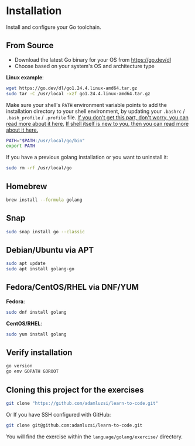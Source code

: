 # Installation

Install and configure your Go toolchain.

## From Source

- Download the latest Go binary for your OS from https://go.dev/dl
- Choose based on your system's OS and architecture type

**Linux example**:

```sh
wget https://go.dev/dl/go1.24.4.linux-amd64.tar.gz
sudo tar -C /usr/local -xzf go1.24.4.linux-amd64.tar.gz
```

Make sure your shell's `PATH` environment variable points to add the installation directory to your shell environment,
by updating your `.bashrc` / `.bash_profile` / `.profile` file.
[If you don't get this part, don't worry, you can read more about it here.](/topics/programming/foundation/shell/cli/EnvironmentVariables.md)
[If shell itself is new to you, then you can read more about it here.](/topics/programming/foundation/CommandLineInterface.md)

```sh
PATH="$PATH:/usr/local/go/bin"
export PATH
```

If you have a previous golang installation or you want to uninstall it:

```sh
sudo rm -rf /usr/local/go
```

## Homebrew

```sh
brew install --formula golang
```

## Snap

```sh
sudo snap install go --classic
```

## Debian/Ubuntu via APT

```sh
sudo apt update
sudo apt install golang-go
```

## Fedora/CentOS/RHEL via DNF/YUM

**Fedora**:

```sh
sudo dnf install golang
```

**CentOS/RHEL**:

```sh
sudo yum install golang
```

## Verify installation

```sh
go version
go env GOPATH GOROOT
```

## Cloning this project for the exercises

```sh
git clone "https://github.com/adamluzsi/learn-to-code.git"
```

Or If you have SSH configured with GitHub:

```sh
git clone git@github.com:adamluzsi/learn-to-code.git
```

You will find the exercise within the `language/golang/exercise/` directory.
